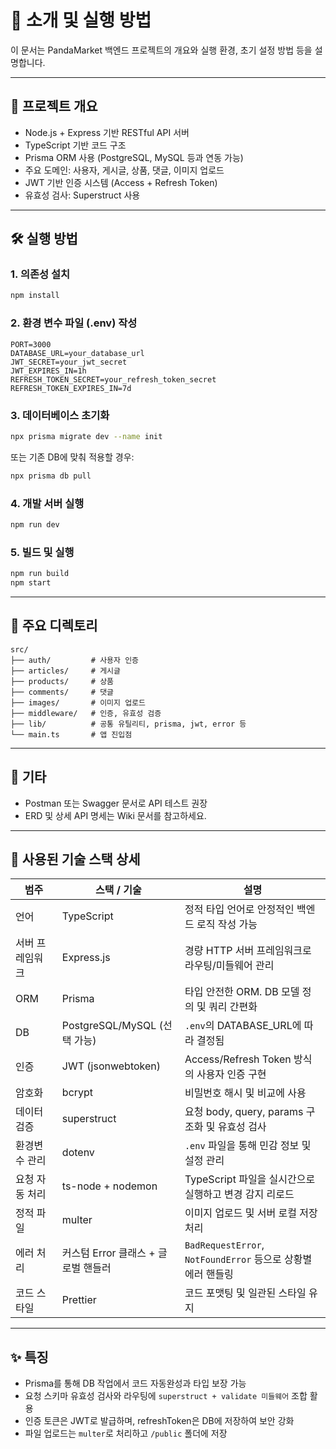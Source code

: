 # 📘 소개 및 실행 방법

이 문서는 PandaMarket 백엔드 프로젝트의 개요와 실행 환경, 초기 설정 방법 등을 설명합니다.

---

## 🧩 프로젝트 개요

- Node.js + Express 기반 RESTful API 서버
- TypeScript 기반 코드 구조
- Prisma ORM 사용 (PostgreSQL, MySQL 등과 연동 가능)
- 주요 도메인: 사용자, 게시글, 상품, 댓글, 이미지 업로드
- JWT 기반 인증 시스템 (Access + Refresh Token)
- 유효성 검사: Superstruct 사용

---

## 🛠 실행 방법

### 1. 의존성 설치

```bash
npm install
```

### 2. 환경 변수 파일 (.env) 작성

```env
PORT=3000
DATABASE_URL=your_database_url
JWT_SECRET=your_jwt_secret
JWT_EXPIRES_IN=1h
REFRESH_TOKEN_SECRET=your_refresh_token_secret
REFRESH_TOKEN_EXPIRES_IN=7d
```

### 3. 데이터베이스 초기화

```bash
npx prisma migrate dev --name init
```

또는 기존 DB에 맞춰 적용할 경우:

```bash
npx prisma db pull
```

### 4. 개발 서버 실행

```bash
npm run dev
```

### 5. 빌드 및 실행

```bash
npm run build
npm start
```

---

## 📂 주요 디렉토리

```
src/
├── auth/         # 사용자 인증
├── articles/     # 게시글
├── products/     # 상품
├── comments/     # 댓글
├── images/       # 이미지 업로드
├── middleware/   # 인증, 유효성 검증
├── lib/          # 공통 유틸리티, prisma, jwt, error 등
└── main.ts       # 앱 진입점
```

---

## 📌 기타

- Postman 또는 Swagger 문서로 API 테스트 권장
- ERD 및 상세 API 명세는 Wiki 문서를 참고하세요.


---

## 🧱 사용된 기술 스택 상세

| 범주 | 스택 / 기술 | 설명 |
|------|--------------|------|
| 언어 | TypeScript | 정적 타입 언어로 안정적인 백엔드 로직 작성 가능 |
| 서버 프레임워크 | Express.js | 경량 HTTP 서버 프레임워크로 라우팅/미들웨어 관리 |
| ORM | Prisma | 타입 안전한 ORM. DB 모델 정의 및 쿼리 간편화 |
| DB | PostgreSQL/MySQL (선택 가능) | `.env`의 DATABASE_URL에 따라 결정됨 |
| 인증 | JWT (jsonwebtoken) | Access/Refresh Token 방식의 사용자 인증 구현 |
| 암호화 | bcrypt | 비밀번호 해시 및 비교에 사용 |
| 데이터 검증 | superstruct | 요청 body, query, params 구조화 및 유효성 검사 |
| 환경변수 관리 | dotenv | `.env` 파일을 통해 민감 정보 및 설정 관리 |
| 요청 자동 처리 | ts-node + nodemon | TypeScript 파일을 실시간으로 실행하고 변경 감지 리로드 |
| 정적 파일 | multer | 이미지 업로드 및 서버 로컬 저장 처리 |
| 에러 처리 | 커스텀 Error 클래스 + 글로벌 핸들러 | `BadRequestError`, `NotFoundError` 등으로 상황별 에러 핸들링 |
| 코드 스타일 | Prettier | 코드 포맷팅 및 일관된 스타일 유지 |

---

## ✨ 특징

- Prisma를 통해 DB 작업에서 코드 자동완성과 타입 보장 가능
- 요청 스키마 유효성 검사와 라우팅에 `superstruct + validate 미들웨어` 조합 활용
- 인증 토큰은 JWT로 발급하며, refreshToken은 DB에 저장하여 보안 강화
- 파일 업로드는 `multer`로 처리하고 `/public` 폴더에 저장

